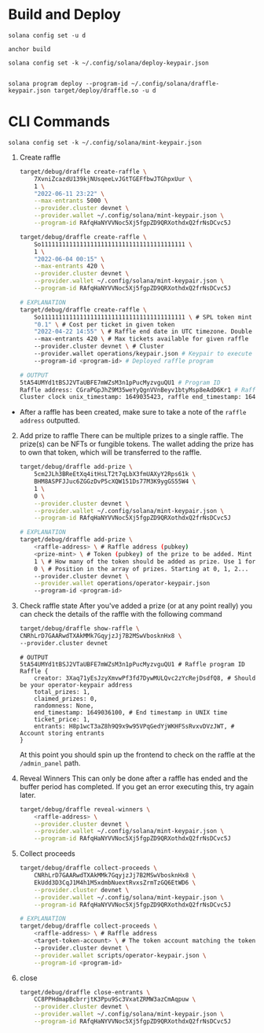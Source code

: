 # Build and Deploy
```
solana config set -u d
```

```
anchor build
```
```
solana config set -k ~/.config/solana/deploy-keypair.json
```
```

solana program deploy --program-id ~/.config/solana/draffle-keypair.json target/deploy/draffle.so -u d
```

# CLI Commands

```
solana config set -k ~/.config/solana/mint-keypair.json
```
1. Create raffle

   ```bash
   target/debug/draffle create-raffle \
       7XvniZcazdU139kjNUsqeeLvJGtTGEFfbwJTGhpxUur \
       1 \
       "2022-06-11 23:22" \
       --max-entrants 5000 \
       --provider.cluster devnet \
       --provider.wallet ~/.config/solana/mint-keypair.json \
       --program-id RAfqHaNYVVNoc5Xj5fgpZD9QRXothdxQ2frNsDCvc5J
   ```

   ```bash
   target/debug/draffle create-raffle \
       So11111111111111111111111111111111111111111 \
       1 \
       "2022-06-04 00:15" \
       --max-entrants 420 \
       --provider.cluster devnet \
       --provider.wallet ~/.config/solana/mint-keypair.json \
       --program-id RAfqHaNYVVNoc5Xj5fgpZD9QRXothdxQ2frNsDCvc5J
   ```

   ```bash
   # EXPLANATION
   target/debug/draffle create-raffle \
       So11111111111111111111111111111111111111111 \ # SPL token mint address that can be used to buy tickets, this is USDC
       "0.1" \ # Cost per ticket in given token
       "2022-04-22 14:55" \ # Raffle end date in UTC timezone. Double check this if you encounter a 0x1771 error.
       --max-entrants 420 \ # Max tickets available for given raffle
       --provider.cluster devnet \ # Cluster
       --provider.wallet operations/keypair.json # Keypair to execute command with
       --program-id <program-id> # Deployed raffle program

   # OUTPUT
   5tA54UMYd1tBSJ2VTaUBFE7mWZsM3n1pPucMyzvguQU1 # Program ID
   Raffle address: CGraPGpJhZ9M35weYyQgnVVnBeyv1btyMsp8eAdD6Kr1 # Raffle address. Note this down.
   Cluster clock unix_timestamp: 1649035423, raffle end_timestamp: 1649036100
   ```

  * After a raffle has been created, make sure to take a note of the `raffle address` outputted.

2. Add prize to raffle
   There can be multiple prizes to a single raffle. The prize(s) can be NFTs or fungible tokens. The wallet adding the prize has to own that token, which will be transferred to the raffle.

   ```bash
   target/debug/draffle add-prize \
       5cm2JLh3BReEtXq4itHsLT2t7qLbX3fmUAXyY2Rps61k \
       BHM8ASPFJJuc6ZGGzDvP5cXQW151Ds77M3K9ygGS55W4 \
       1 \
       0 \
       --provider.cluster devnet \
       --provider.wallet ~/.config/solana/mint-keypair.json \
       --program-id RAfqHaNYVVNoc5Xj5fgpZD9QRXothdxQ2frNsDCvc5J
   ```

   ```bash
   # EXPLANATION
   target/debug/draffle add-prize \
       <raffle-address> \ # Raffle address (pubkey)
       <prize-mint> \ # Token (pubkey) of the prize to be added. Mint address in case of fungible tokens.
       1 \ # How many of the token should be added as prize. Use 1 for NFTs
       0 \ # Position in the array of prizes. Starting at 0, 1, 2...
       --provider.cluster devnet \
       --provider.wallet operations/operator-keypair.json
       --program-id <program-id>
   ```

3. Check raffle state
   After you've added a prize (or at any point really) you can check the details of the raffle with the following command

   ```bash
   target/debug/draffle show-raffle \
   CNRhLrD7GAARwdTXAkMMk7GqyjzJj7B2MSwVbosknHx8 \
   --provider.cluster devnet

   ```
   ```
   # OUTPUT
   5tA54UMYd1tBSJ2VTaUBFE7mWZsM3n1pPucMyzvguQU1 # Raffle program ID
   Raffle {
       creator: 3Xaq71yEsJzyXmvwPf3fd7DywMULQvc2zYcRejDsdfQ8, # Should be your operator-keypair address
       total_prizes: 1,
       claimed_prizes: 0,
       randomness: None,
       end_timestamp: 1649036100, # End timestamp in UNIX time
       ticket_price: 1,
       entrants: H8p1wcT3aZ8h9Q9x9w95VPqGedYjWKHFSsRvxvDVzJWT, # Account storing entrants
   }
   ```

   At this point you should spin up the frontend to check on the raffle at the `/admin_panel` path.

4. Reveal Winners
   This can only be done after a raffle has ended and the buffer period has completed. If you get an error executing this, try again later.

   ```bash
   target/debug/draffle reveal-winners \
       <raffle-address> \
       --provider.cluster devnet \
       --provider.wallet ~/.config/solana/mint-keypair.json \
       --program-id RAfqHaNYVVNoc5Xj5fgpZD9QRXothdxQ2frNsDCvc5J
   ```

5. Collect proceeds

   ```bash
   target/debug/draffle collect-proceeds \
       CNRhLrD7GAARwdTXAkMMk7GqyjzJj7B2MSwVbosknHx8 \
       EkUdd3D3CqJ1M4h1M5xdmbNuextRvxsZrmTzGQ6EtWD6 \
       --provider.cluster devnet \
       --provider.wallet ~/.config/solana/mint-keypair.json \
       --program-id RAfqHaNYVVNoc5Xj5fgpZD9QRXothdxQ2frNsDCvc5J

   ```
   ```bash
   # EXPLANATION
   target/debug/draffle collect-proceeds \
       <raffle-address> \ # Raffle address
       <target-token-account> \ # The token account matching the token used to pay for tickets, where the proceeds will be deposited.
       --provider.cluster devnet \
       --provider.wallet scripts/operator-keypair.json \
       --program-id <program-id>
   ```
6. close

   ```bash
   target/debug/draffle close-entrants \
       CC8PPHdmapBcbrrjtK3Ppu9Sc3VxatZRMW3azCmAqpuw \
       --provider.cluster devnet \
       --provider.wallet ~/.config/solana/mint-keypair.json \
       --program-id RAfqHaNYVVNoc5Xj5fgpZD9QRXothdxQ2frNsDCvc5J
   ```
